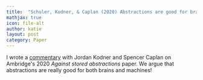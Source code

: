 ```yaml
---
title:  "Schuler, Kodner, & Caplan (2020) Abstractions are good for brains and machines: A commentary on Ambridge (2020)"
mathjax: true
icon: file-alt
author: katie
layout: post
category: Paper
---
```



I wrote a [commentary](https://journals.sagepub.com/doi/full/10.1177/0142723720906233) with Jordan Kodner and Spencer Caplan on Ambridge's 2020 *Against stored abstractions* paper. We argue that abstractions are really good for both brains and machines! 


